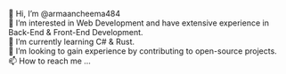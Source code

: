 👋 Hi, I’m @armaancheema484 <br>
👀 I’m interested in Web Development and have extensive experience in Back-End & Front-End Development.<br>
🌱 I’m currently learning C# & Rust.<br>
💞️ I’m looking to gain experience by contributing to open-source projects.<br>
📫 How to reach me ...<br>

<!---
armaancheema484/armaancheema484 is a ✨ special ✨ repository because its `README.md` (this file) appears on your GitHub profile.
You can click the Preview link to take a look at your changes.
--->
